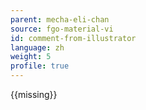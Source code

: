 ```yaml
---
parent: mecha-eli-chan
source: fgo-material-vi
id: comment-from-illustrator
language: zh
weight: 5
profile: true
---
```


{{missing}}
